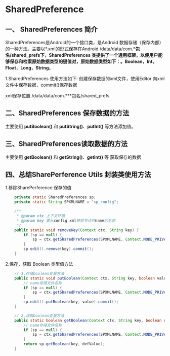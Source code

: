 # SharedPreference

## 一、 SharedPreferences 简介
SharedPreferences是Android的一个接口类，是Android 数据存储（保存内部）的一种方法。主要以*.xml的形式保存在Android /data/data/com.***包名/shared_prefs下，SharedPreferences 类提供了一个通用框架，以便用户能够保存和检索原始数据类型的键值对，原始数据类型如下：。Boolean**，**Int**，**Float**，**Long**，**String**。

1.SharedPreferences 使用方法如下:
创建保存数据的xml文件，使用Editor 向xml文件中保存数据，commit()保存数据

xml保存位置
/data/data/com.***包名/shared_prefs

## 二、SharedPreferences 保存数据的方法
主要使用 **putBoolean()** 和 **putString()**、**putInt()** 等方法添加值。

## 三、SharedPreferences读取数据的方法
主要使用 **getBoolean()** 和 **getString()**、**getInt()** 等 获取保存的数据

## 四、总结SharePerference Utils 封装类使用方法

1.移除SharePerference 保存的值

``` java
    private static SharedPreferences sp;
    private static String SPXMLNAME = "sp_config";

    /**
     * @param ctx 上下文环境
     * @param key 要从config.xml移除节点的name的名称
     */
    public static void removeKey(Context ctx, String key) {
        if (sp == null) {
            sp = ctx.getSharedPreferences(SPXMLNAME, Context.MODE_PRIVATE);
        }
        sp.edit().remove(key).commit();
    }
```


2.保存，获取 Boolean 类型值方法

``` java
    // 1,存储boolean变量方法
    public static void putBoolean(Context ctx, String key, boolean value) {
        // name存储文件名称
        if (sp == null) {
            sp = ctx.getSharedPreferences(SPXMLNAME, Context.MODE_PRIVATE);
        }
        sp.edit().putBoolean(key, value).commit();
    }

    // 2,读取boolean变量方法
    public static boolean getBoolean(Context ctx, String key, boolean defValue) {
        // name存储文件名称
        if (sp == null) {
            sp = ctx.getSharedPreferences(SPXMLNAME, Context.MODE_PRIVATE);
        }
        return sp.getBoolean(key, defValue);
    }
```

